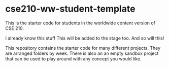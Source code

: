 # cse210-ww-student-template
This is the starter code for students in the worldwide content version of CSE 210.

I already know this stuff
This will be added to the stage too.
And so will this!

This repository contains the starter code for many different projects. They are arranged folders by week. There is also an an empty sandbox project that can be used to play around with any concept you would like.
